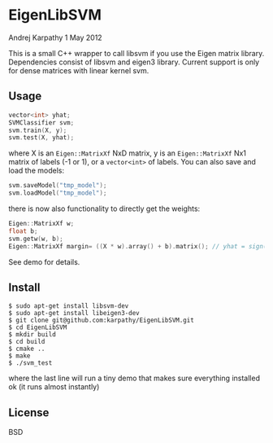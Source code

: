 # EigenLibSVM
Andrej Karpathy
1 May 2012

This is a small C++ wrapper to call libsvm if you use the Eigen matrix library.
Dependencies consist of libsvm and eigen3 library.
Current support is only for dense matrices with linear kernel svm.

## Usage

```c++
vector<int> yhat;
SVMClassifier svm;
svm.train(X, y);
svm.test(X, yhat);
```

where X is an `Eigen::MatrixXf` NxD matrix, y is an `Eigen::MatrixXf` Nx1 matrix of
labels (-1 or 1), or a `vector<int>` of labels. You can also save and load the models:

```c++
svm.saveModel("tmp_model");  
svm.loadModel("tmp_model");  
```

there is now also functionality to directly get the weights:
```c++
Eigen::MatrixXf w;
float b;
svm.getw(w, b);
Eigen::MatrixXf margin= ((X * w).array() + b).matrix(); // yhat = sign(margin)
```

See demo for details.

## Install

```
$ sudo apt-get install libsvm-dev  
$ sudo apt-get install libeigen3-dev  
$ git clone git@github.com:karpathy/EigenLibSVM.git  
$ cd EigenLibSVM  
$ mkdir build  
$ cd build  
$ cmake ..  
$ make  
$ ./svm_test  
```

where the last line will run a tiny demo that makes sure everything installed ok
(it runs almost instantly)

## License
BSD
